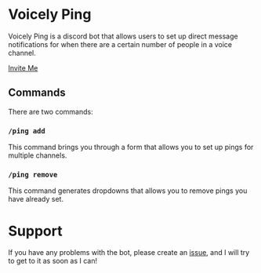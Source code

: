 # Voicely Ping
Voicely Ping is a discord bot that allows users to set up direct message notifications for when there are a certain number of people in a voice channel.

[Invite Me](https://discord.com/oauth2/authorize?client_id=1290742648377966735)
## Commands
There are two commands:
### `/ping add`
This command brings you through a form that allows you to set up pings for multiple channels.
### `/ping remove`
This command generates dropdowns that allows you to remove pings you have already set.
# Support
If you have any problems with the bot, please create an [issue](https://github.com/Erallie/voicely-ping/issues), and I will try to get to it as soon as I can!